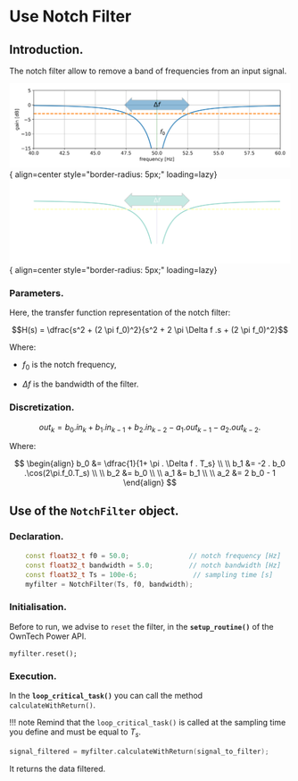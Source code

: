 # Use Notch Filter 
## Introduction.
The notch filter allow to remove a band of frequencies from an input signal.

![notch filter bode plot](images/notch_filter-light.svg#only-light){ align=center style="border-radius: 5px;" loading=lazy}
![notch filter bode plot](images/notch_filter-dark.svg#only-dark){ align=center style="border-radius: 5px;" loading=lazy}

### Parameters.
Here, the transfer function representation of the notch filter:<br>

$$H(s) = \dfrac{s^2 + (2 \pi f_0)^2}{s^2 + 2 \pi \Delta f .s + (2 \pi f_0)^2}$$ 

Where:

* $f_0$ is the notch frequency,

* $\Delta f$ is the bandwidth of the filter.
### Discretization.

$$
out_k = b_0 . in_k + b_1 . in_{k-1} + b_2 . in_{k-2} - a_1 . out_{k-1} - a_2 . out_{k-2}.
$$

Where:

$$
\begin{align}
b_0 &= \dfrac{1}{1+ \pi . \Delta f . T_s} \\ \\
b_1 &= -2 . b_0 .\cos(2\pi.f_0.T_s)  \\ \\
b_2 &= b_0 \\ \\
a_1 &= b_1 \\ \\
a_2 &= 2 b_0 - 1
\end{align}
$$

## Use of the `NotchFilter` object.
### Declaration.
```cpp
    const float32_t f0 = 50.0;               // notch frequency [Hz]
    const float32_t bandwidth = 5.0;         // notch bandwidth [Hz]
    const float32_t Ts = 100e-6;              // sampling time [s]
    myfilter = NotchFilter(Ts, f0, bandwidth);
```

### Initialisation.
Before to run, we advise to `reset` the filter, in the **`setup_routine()`** of the
OwnTech Power API.

```
myfilter.reset();
```

### Execution.
In the **`loop_critical_task()`** you can call the method `calculateWithReturn()`.

!!! note
    Remind that the `loop_critical_task()` is called at the sampling time you define and
    must be equal to $T_s$.
```cpp
signal_filtered = myfilter.calculateWithReturn(signal_to_filter);
```

It returns the data filtered.

